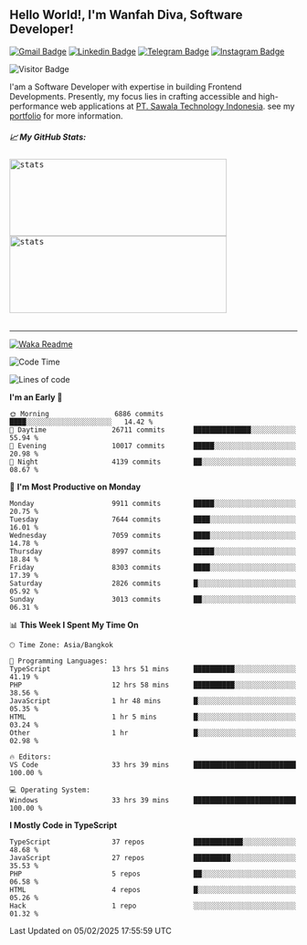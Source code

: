 ## Hello World!, I'm Wanfah Diva, Software Developer!

[![Gmail Badge](https://img.shields.io/badge/-Gmail-white?style=plastic&logo=Gmail&link=mailto:aditputrafirmansyah@gmail.com)](mailto:wanfahdivaa@gmail.com)
[![Linkedin Badge](https://img.shields.io/badge/-LinkedIn-blue?style=plastic&logo=Linkedin&link=https://www.linkedin.com/in/aditputrafirmansyah/)](https://www.linkedin.com/in/wanfahdiva/)
[![Telegram Badge](https://img.shields.io/badge/-Telegram-blue?style=plastic&logo=telegram&link=https://t.me/Adithya_13)](https://t.me/wanfahdiva)
[![Instagram Badge](https://img.shields.io/badge/-Instagram-white?style=plastic&logo=instagram&link=https://www.instagram.com/adithya_firmansyahputra/)](https://www.instagram.com/wnfhdva/)

![Visitor Badge](https://visitor-badge.laobi.icu/badge?page_id=wanfahdiva.wanfahdiva)

<p>
I'am a Software Developer with expertise in building Frontend Developments.
Presently, my focus lies in crafting accessible and high-performance web applications at  <a href="https://sawala/tech" target="_blank">PT. Sawala Technology Indonesia</a>. see my <a href="http://wanfahdiva-com.vercel.app/" target="_blank">portfolio</a> for more information.
</p>

<h5 align="left">
  
📈 **My GitHub Stats:**

</h5>

<div align="left">
<kbd>
  <img height="135em" width="380em" alt="stats" src="https://github-readme-stats-salesp07.vercel.app/api?username=wanfahdiva&count_private=true&show_icons=true&theme=react&rank_icon=github&border_radius=10&hide_title=true"></kbd>
</kbd>
<kbd>
    <img height="135em" width="380em" alt="stats" src="https://github-readme-activity-graph.vercel.app/graph?username=wanfahdiva&theme=react&hide_title=true"></kbd>
</div>

<br />

---

[![Waka Readme](https://github.com/wanfahdiva/wanfahdiva/actions/workflows/waka.yml/badge.svg)](https://github.com/wanfahdiva/wanfahdiva/actions/workflows/waka.yml)

<!--START_SECTION:waka-->
![Code Time](http://img.shields.io/badge/Code%20Time-1%2C668%20hrs%2036%20mins-blue)

![Lines of code](https://img.shields.io/badge/From%20Hello%20World%20I%27ve%20Written-22.5%20million%20lines%20of%20code-blue)

**I'm an Early 🐤** 

```text
🌞 Morning                6886 commits        ████░░░░░░░░░░░░░░░░░░░░░   14.42 % 
🌆 Daytime                26711 commits       ██████████████░░░░░░░░░░░   55.94 % 
🌃 Evening                10017 commits       █████░░░░░░░░░░░░░░░░░░░░   20.98 % 
🌙 Night                  4139 commits        ██░░░░░░░░░░░░░░░░░░░░░░░   08.67 % 
```
📅 **I'm Most Productive on Monday** 

```text
Monday                   9911 commits        █████░░░░░░░░░░░░░░░░░░░░   20.75 % 
Tuesday                  7644 commits        ████░░░░░░░░░░░░░░░░░░░░░   16.01 % 
Wednesday                7059 commits        ████░░░░░░░░░░░░░░░░░░░░░   14.78 % 
Thursday                 8997 commits        █████░░░░░░░░░░░░░░░░░░░░   18.84 % 
Friday                   8303 commits        ████░░░░░░░░░░░░░░░░░░░░░   17.39 % 
Saturday                 2826 commits        █░░░░░░░░░░░░░░░░░░░░░░░░   05.92 % 
Sunday                   3013 commits        ██░░░░░░░░░░░░░░░░░░░░░░░   06.31 % 
```


📊 **This Week I Spent My Time On** 

```text
🕑︎ Time Zone: Asia/Bangkok

💬 Programming Languages: 
TypeScript               13 hrs 51 mins      ██████████░░░░░░░░░░░░░░░   41.19 % 
PHP                      12 hrs 58 mins      ██████████░░░░░░░░░░░░░░░   38.56 % 
JavaScript               1 hr 48 mins        █░░░░░░░░░░░░░░░░░░░░░░░░   05.35 % 
HTML                     1 hr 5 mins         █░░░░░░░░░░░░░░░░░░░░░░░░   03.24 % 
Other                    1 hr                █░░░░░░░░░░░░░░░░░░░░░░░░   02.98 % 

🔥 Editors: 
VS Code                  33 hrs 39 mins      █████████████████████████   100.00 % 

💻 Operating System: 
Windows                  33 hrs 39 mins      █████████████████████████   100.00 % 
```

**I Mostly Code in TypeScript** 

```text
TypeScript               37 repos            ████████████░░░░░░░░░░░░░   48.68 % 
JavaScript               27 repos            █████████░░░░░░░░░░░░░░░░   35.53 % 
PHP                      5 repos             ██░░░░░░░░░░░░░░░░░░░░░░░   06.58 % 
HTML                     4 repos             █░░░░░░░░░░░░░░░░░░░░░░░░   05.26 % 
Hack                     1 repo              ░░░░░░░░░░░░░░░░░░░░░░░░░   01.32 % 
```




 Last Updated on 05/02/2025 17:55:59 UTC
<!--END_SECTION:waka-->

